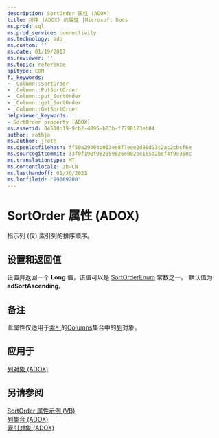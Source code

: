 ```yaml
---
description: SortOrder 属性 (ADOX)
title: 排序 (ADOX) 的属性 |Microsoft Docs
ms.prod: sql
ms.prod_service: connectivity
ms.technology: ado
ms.custom: ''
ms.date: 01/19/2017
ms.reviewer: ''
ms.topic: reference
apitype: COM
f1_keywords:
- _Column::SortOrder
- _Column::PutSortOrder
- _Column::put_SortOrder
- _Column::get_SortOrder
- _Column::GetSortOrder
helpviewer_keywords:
- SortOrder property [ADOX]
ms.assetid: 04510b19-9cb2-4895-b23b-f7790123eb04
author: rothja
ms.author: jroth
ms.openlocfilehash: ff50a29404b063ee8f7eee2d88d93c2ac2cbcf6e
ms.sourcegitcommit: 33f0f190f962059826e002be165a2bef4f9e350c
ms.translationtype: MT
ms.contentlocale: zh-CN
ms.lasthandoff: 01/30/2021
ms.locfileid: "99169200"
---
```

# <a name="sortorder-property-adox"></a>SortOrder 属性 (ADOX)
指示列 (仅) 索引列的排序顺序。  
  
## <a name="settings-and-return-values"></a>设置和返回值  
 设置并返回一个 **Long** 值，该值可以是 [SortOrderEnum](./sortorderenum.md) 常数之一。 默认值为 **adSortAscending**。  
  
## <a name="remarks"></a>备注  
 此属性仅适用于[索引](./index-object-adox.md)的[Columns](./columns-collection-adox.md)集合中的[列](./column-object-adox.md)对象。  
  
## <a name="applies-to"></a>应用于  
 [列对象 (ADOX)](./column-object-adox.md)  
  
## <a name="see-also"></a>另请参阅  
 [SortOrder 属性示例 (VB) ](./sortorder-property-example-vb.md)   
 [列集合 (ADOX) ](./columns-collection-adox.md)   
 [索引对象 (ADOX)](./index-object-adox.md)